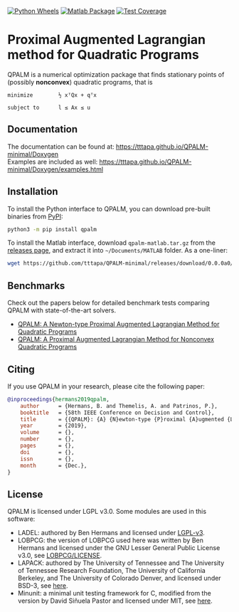 [![Python Wheels](https://github.com/tttapa/QPALM-minimal/actions/workflows/wheel.yml/badge.svg)](https://github.com/tttapa/QPALM-minimal/actions/workflows/wheel.yml)
[![Matlab Package](https://github.com/tttapa/QPALM-minimal/actions/workflows/matlab.yml/badge.svg)](https://github.com/tttapa/QPALM-minimal/actions/workflows/matlab.yml)
[![Test Coverage](https://img.shields.io/endpoint?url=https://tttapa.github.io/QPALM-minimal/Coverage/shield.io.coverage.json)](https://tttapa.github.io/QPALM-minimal/Coverage/index.html)

# Proximal Augmented Lagrangian method for Quadratic Programs

QPALM is a numerical optimization package that finds stationary points of (possibly **nonconvex**) quadratic programs, that is 
```
minimize        ½ xᵀQx + qᵀx

subject to      l ≤ Ax ≤ u
```

## Documentation

The documentation can be found at: <https://tttapa.github.io/QPALM-minimal/Doxygen>  
Examples are included as well: <https://tttapa.github.io/QPALM-minimal/Doxygen/examples.html>

## Installation

To install the Python interface to QPALM, you can download pre-built binaries
from [PyPI](https://pypi.org/project/qpalm/):
```sh
python3 -m pip install qpalm
```

To install the Matlab interface, download `qpalm-matlab.tar.gz` from the 
[releases page](https://github.com/tttapa/QPALM-minimal/releases/latest), and 
extract it into `~/Documents/MATLAB` folder. As a one-liner:
```sh
wget https://github.com/tttapa/QPALM-minimal/releases/download/0.0.0a0/qpalm-matlab.tar.gz -O- | tar xz -C ~/Documents/MATLAB
```

## Benchmarks

Check out the papers below for detailed benchmark tests comparing QPALM with state-of-the-art solvers.

 * [QPALM: A Newton-type Proximal Augmented Lagrangian Method for Quadratic Programs](https://arxiv.org/abs/1911.02934)
 * [QPALM: A Proximal Augmented Lagrangian Method for Nonconvex Quadratic Programs](https://arxiv.org/abs/2010.02653)

## Citing

If you use QPALM in your research, please cite the following paper:
```bibtex
@inproceedings{hermans2019qpalm,
	author      = {Hermans, B. and Themelis, A. and Patrinos, P.},
	booktitle   = {58th IEEE Conference on Decision and Control},
	title       = {{QPALM}: {A} {N}ewton-type {P}roximal {A}ugmented {L}agrangian {M}ethod for {Q}uadratic {P}rograms},
	year        = {2019},
	volume      = {},
	number      = {},
	pages       = {},
	doi         = {},
	issn        = {},
	month       = {Dec.},
}
```

## License

QPALM is licensed under LGPL v3.0. Some modules are used in this software: 
* LADEL: authored by Ben Hermans and licensed under [LGPL-v3](https://github.com/Benny44/LADEL/blob/master/LICENSE).
* LOBPCG: the version of LOBPCG used here was written by Ben Hermans and licensed under the GNU Lesser General Public License v3.0, see [LOBPCG/LICENSE](https://github.com/Benny44/LOBPCG/blob/master/LICENSE).
* LAPACK: authored by The University of Tennessee and The University of Tennessee Research Foundation, The University of California Berkeley, and The University of Colorado Denver, and licensed under BSD-3, see [here](https://github.com/Reference-LAPACK/lapack/blob/master/LICENSE).
* Minunit: a minimal unit testing framework for C, modified from the version by David Siñuela Pastor and licensed under MIT, see [here](https://github.com/siu/minunit/blob/master/MIT-LICENSE.txt).

